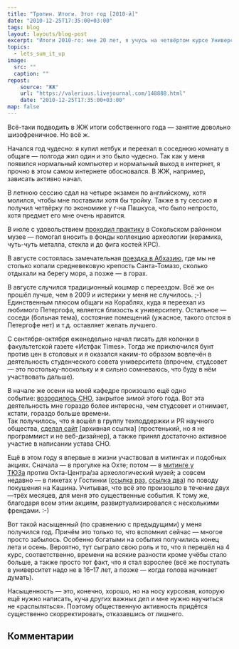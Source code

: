 ```yaml
---
title: "Тропин. Итоги. Этот год [2010-й]"
date: "2010-12-25T17:35:00+03:00"
tags: blog
layout: layouts/blog-post
excerpt: "Итоги 2010-го: мне 20 лет, я учусь на четвёртом курсе Университета, живу в общаге и хожу на свои первые митинги."
topics:
  - lets_sum_it_up
image:
  src: ""
  caption: ""
repost:
    source: "ЖЖ"
    url: "https://valeriuus.livejournal.com/148888.html"
    date: "2010-12-25T17:35:00+03:00"
map: false
---
```


Всё-таки подводить в ЖЖ итоги собственного года — занятие довольно шизофреничное. Но всё ж.  
  
Начался год чудесно: я купил нетбук и переехал в соседнюю комнату в общаге — полгода жил один и это было чудесно. Так как у меня появился нормальный компьютер и нормальный выход в интернет, я прочно в этом самом интернете обосновался. В ЖЖ, например, зависать активно начал.  
  
В летнюю сессию сдал на четыре экзамен по английскому, хотя молился, чтобы мне поставили хотя бы тройку. Также в ту сессию я получил четвёрку по экономике у г-на Пашкуса, что было непросто, хотя предмет его мне очень нравится.  
  
В июле с удовольствием [проходил практику](http://valeriuus.livejournal.com/31192.html) в Сокольском районном музее — помогал вносить в фонды коллекцию археологии (керамика, чуть-чуть металла, стекла и до фига костей КРС).  
  
В августе состоялась замечательная [поездка в Абхазию,](http://valeriuus.livejournal.com/71092.html) где мы не столько копали средневековую крепость Санта-Томазо, сколько отдыхали на берегу моря, а позже — в горах.  
  
В августе случился традиционный кошмар с переездом. Всё же он прошёл лучше, чем в 2009 и истерики у меня не случилось. ;-) Единственным плюсом общаги на Кораблях, куда я переехал из любимого Петергофа, является близость к университету. Остальное — соседи (больная тема), состояние помещений (ужасное, такого отстоя в Петергофе нет) и т.д. оставляет желать лучшего.  
  
С сентября-октября еженедельно начал писать для колонки в факультетской газете «Истфак Times». Тогда же приключился бунт против цен в столовых и я оказался каким-то образом вовлечён в деятельность студенческого совета университета (впрочем, студсовет — это постольку-поскольку и я сильно сомневаюсь, что буду в нём участвовать дальше).  
  
В начале же осени на моей кафедре произошло ещё одно событие: [возродилось СНО,](http://valeriuus.livejournal.com/105233.html) закрытое зимой этого года. Вот эта деятельность мне гораздо более интересна, чем студсовет и отнимает, кстати, гораздо больше времени.  
Так получилось, что я вошёл в группу техподдержки и PR научного общества, [сделал сайт](https://web.archive.org/web/20201020201636/https://sites.google.com/site/museologyspbgu/) [архивная ссылка] (простенький, но я не программист и не веб-дизайнер), а также принял достаточно активное участие в написании устава СНО.  
  
Ещё в этом году я впервые в жизни участвовал в митингах и подобных акциях. Сначала — в прогулке на Охте; потом — в [митинге у ТЮЗа](http://valeriuus.livejournal.com/70595.html) против Охта-Центра/за археологический музей; а совсем недавно — в пикетах у Гостинки ([ссылка раз,](http://valeriuus.livejournal.com/97648.html) [ссылка два](http://valeriuus.livejournal.com/99374.html)) по поводу покушения на Кашина. Учитывая, что всё это произошло в течение двух—трёх месяцев, для меня это существенные события. К тому же, благодаря всем этим акциям, развиртуализировался с несколькими френдами. :-)  
  
Вот такой насыщенный (по сравнению с предыдущими) у меня получился год. Причём это только то, что вспомнил сейчас — многое просто забылось. Особенно богатыми на события получились конец лета и осень. Вероятно, тут сыграло свою роль и то, что я перешёл на 4 курс, соответственно, времени на всякие разности кроме учёбы стало больше, а также просто тот факт, что я стал взрослее (всё же поступать в университет надо не в 16–17 лет, а позже — когда голова начинает думать).  
  
Насыщенность — это, конечно, хорошо, но на носу курсовая, которую ещё нужно написать, куча других важных дел и мне нужно научиться не «распыляться». Поэтому общественную активность придётся существенно скорректировать, отказавшись от лишнего.

## Комментарии

 <div data-lj-comment-embed="valeriuus--148888--129176" data-domain="valeriuus.livejournal.com" data-journal="valeriuus" data-post-id="148888" data-comment-id="129176" ></div> <script async src="https://l-stat.livejournal.net/js/??sdk.js?v=2"></script> 

 <div data-lj-comment-embed="valeriuus--148888--129688" data-domain="valeriuus.livejournal.com" data-journal="valeriuus" data-post-id="148888" data-comment-id="129688" ></div> <script async src="https://l-stat.livejournal.net/js/??sdk.js?v=2"></script> 

 <div data-lj-comment-embed="valeriuus--148888--129944" data-domain="valeriuus.livejournal.com" data-journal="valeriuus" data-post-id="148888" data-comment-id="129944" ></div> <script async src="https://l-stat.livejournal.net/js/??sdk.js?v=2"></script> 
